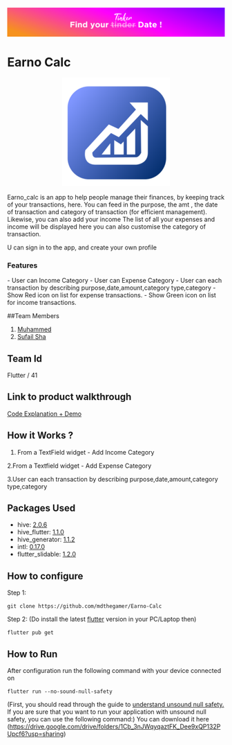 ![bg](./pics/tinkerbg.png)

# **Earno Calc**


<div align="center">
  <img src="./pics/logo.png" width=250>
</div>

Earno_calc is an app to help people  manage their finances, by keeping track of your transactions, here.
You can feed in the purpose, the amt , the date of transaction and category of transaction (for efficient management).
Likewise, you can also add your income
The list of all your expenses and income will be displayed here
you can also customise the category of transaction.

U can sign in to the app, and create your own profile
<h3>Features</h3>
 - User can Income Category
 - User can Expense Category
 - User can each transaction by describing purpose,date,amount,category type,category
 - Show Red icon on list for expense transactions.
 - Show Green icon on list for income transactions.

##Team Members
1. [Muhammed](https://github.com/mdthegamer)
2. [Sufail Sha](https://github.com/SUFAILSHA5009)

## Team Id
Flutter / 41

## Link to product walkthrough
[Code Explanation + Demo](link)

## How it Works ?
1. From a TextField widget - Add Income Category

2.From a Textfield widget - Add Expense Category

3.User can each transaction by describing purpose,date,amount,category type,category


## Packages Used

- hive: [2.0.6](https://pub.dev/packages/hive)
- hive_flutter: [1.1.0](https://pub.dev/packages/hive_flutter)
- hive_generator: [1.1.2](https://pub.dev/packages/hive_generator)
- intl: [0.17.0](https://pub.dev/packages/intl)
- flutter_slidable: [1.2.0](https://pub.dev/packages/flutter_slidable)

## How to configure
Step 1:
```
git clone https://github.com/mdthegamer/Earno-Calc
```

Step 2: (Do install the latest [flutter](https://docs.flutter.dev/get-started/install) version in your PC/Laptop then)
```
flutter pub get
```


## How to Run

After configuration run the following command with your device connected on

```
flutter run --no-sound-null-safety
```
(First, you should read through the guide to [understand unsound null safety.](https://dart.dev/null-safety/unsound-null-safety) If you are sure that you want to run your application with unsound null safety, you can use the following command:)
You can download it here (https://drive.google.com/drive/folders/1Cb_3nJWqyqaztFK_Dee9xQP132PUpcf6?usp=sharing)
